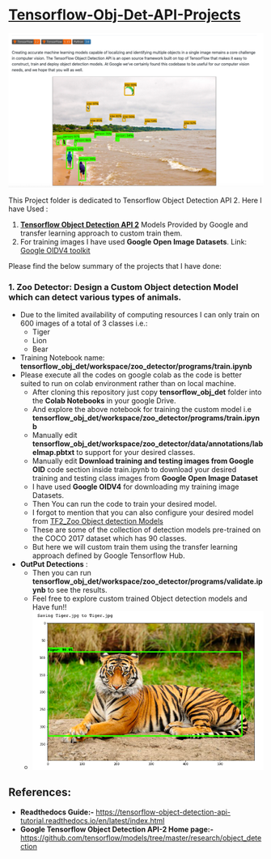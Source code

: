 # [Tensorflow-Obj-Det-API-Projects](https://github.com/tensorflow/models/tree/master/research/object_detection)
![Tensorflow_Object_Detection.png](tf2_obj_det.png)

This Project folder is dedicated to Tensorflow Object Detection API 2. 
Here I have Used :
1. **[Tensorflow Object Detection API 2](https://github.com/tensorflow/models/blob/master/research/object_detection/g3doc/tf2_detection_zoo.md)** Models Provided by Google and transfer learning approach to custom train them.
2. For training images I have used **Google Open Image Datasets**. Link: [Google OIDV4 toolkit](https://github.com/EscVM/OIDv4_ToolKit)

Please find the below summary of the projects that I have done:
### 1. Zoo Detector: Design a Custom Object detection Model which can detect various types of animals.
- Due to the limited availability of computing resources I can only train on 600 images of a total of 3 classes i.e.:
  - Tiger
  - Lion
  - Bear
- Training Notebook name: **tensorflow_obj_det/workspace/zoo_detector/programs/train.ipynb** 
- Please execute all the codes on google colab as the code is better suited to run on colab environment rather than on local machine.
  - After cloning this repository just copy **tensorflow_obj_det** folder into the **Colab Notebooks** in your google Drive.
  - And explore the above notebook for training the custom model i.e **tensorflow_obj_det/workspace/zoo_detector/programs/train.ipynb** 
  - Manually edit **tensorflow_obj_det/workspace/zoo_detector/data/annotations/labelmap.pbtxt** to support for your desired classes.
  - Manually edit **Download training and testing images from Google OID** code section inside train.ipynb to download your desired training and testing class images from **Google Open Image Dataset**
  - I have used **Google OIDV4** for downloading my training image Datasets.
  - Then You can run the code to train your desired model. 
  - I forgot to mention that you can also configure your desired model from [TF2_Zoo Object detection Models](https://github.com/tensorflow/models/blob/master/research/object_detection/g3doc/tf2_detection_zoo.md)
  - These are some of the collection of detection models pre-trained on the COCO 2017 dataset which has 90 classes.
  - But here we will custom train them using the transfer learning approach defined by Google Tensorflow Hub.
- **OutPut  Detections** :
  - Then you can run **tensorflow_obj_det/workspace/zoo_detector/programs/validate.ipynb** to see the results.
  - Feel free to explore custom trained Object detection models and Have fun!!
  - ![Tiger.png](tiger.png)
## References:
- **Readthedocs Guide:-** https://tensorflow-object-detection-api-tutorial.readthedocs.io/en/latest/index.html
- **Google Tensorflow Object Detection API-2 Home page:-** https://github.com/tensorflow/models/tree/master/research/object_detection

